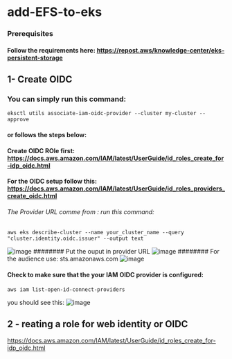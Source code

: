 # add-EFS-to-eks

### Prerequisites

#### Follow the requirements here: https://repost.aws/knowledge-center/eks-persistent-storage
## 1- Create OIDC
### You can simply run this command: 
```
eksctl utils associate-iam-oidc-provider --cluster my-cluster --approve
```
#### or follows the steps below:
#### Create OIDC ROle first: https://docs.aws.amazon.com/IAM/latest/UserGuide/id_roles_create_for-idp_oidc.html
#### For the OIDC setup follow this: https://docs.aws.amazon.com/IAM/latest/UserGuide/id_roles_providers_create_oidc.html
###### The Provider URL comme from : run this command: 
```
aws eks describe-cluster --name your_cluster_name --query "cluster.identity.oidc.issuer" --output text
```
![image](https://github.com/thedevopsguru1/add-EFS-to-eks/assets/126810742/70ebb446-a54b-4ced-b4e2-13c225d9d040)
######## Put the ouput in provider URL
![image](https://github.com/thedevopsguru1/add-EFS-to-eks/assets/126810742/d8a38785-9065-4b68-827b-9f7382b27912)
######## For the audience use: sts.amazonaws.com
![image](https://github.com/thedevopsguru1/add-EFS-to-eks/assets/126810742/9caae496-ed69-4711-82f2-00f492a3b5ea)

#### Check to make sure that the your IAM OIDC provider is configured:
```
aws iam list-open-id-connect-providers
```
you should see this:
![image](https://github.com/thedevopsguru1/add-EFS-to-eks/assets/126810742/6339b1bf-a568-41e9-9609-b8983c51075a)


## 2 - reating a role for web identity or OIDC

https://docs.aws.amazon.com/IAM/latest/UserGuide/id_roles_create_for-idp_oidc.html


######

